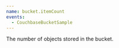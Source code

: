 ```yaml
---
name: bucket.itemCount
events:
  - CouchbaseBucketSample
---
```


The number of objects stored in the bucket.